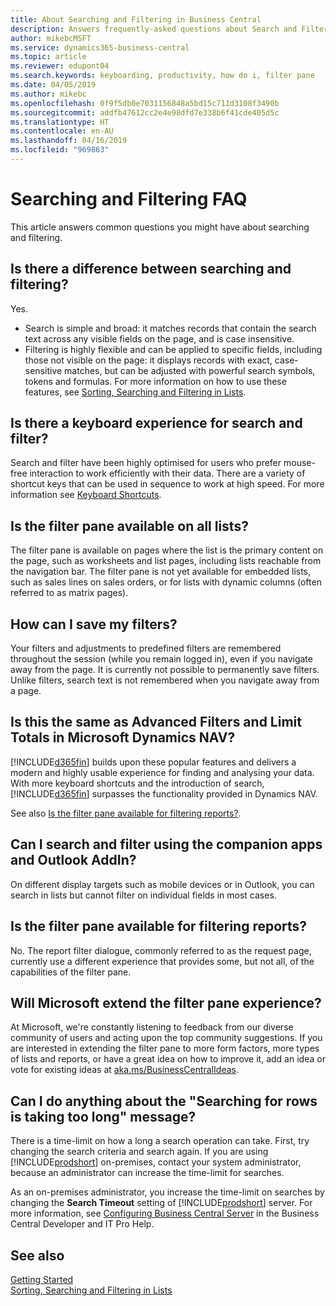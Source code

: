 ```yaml
---
title: About Searching and Filtering in Business Central
description: Answers frequently-asked questions about Search and Filter.
author: mikebcMSFT
ms.service: dynamics365-business-central
ms.topic: article
ms.reviewer: edupont04
ms.search.keywords: keyboarding, productivity, how do i, filter pane
ms.date: 04/05/2019
ms.author: mikebc
ms.openlocfilehash: 0f9f5db0e7031156848a5bd15c711d3108f3490b
ms.sourcegitcommit: addfb47612cc2e4e98dfd7e338b6f41cde405d5c
ms.translationtype: HT
ms.contentlocale: en-AU
ms.lasthandoff: 04/16/2019
ms.locfileid: "969863"
---
```

# <a name="searching-and-filtering-faq"></a>Searching and Filtering FAQ
This article answers common questions you might have about searching and filtering.

## <a name="is-there-a-difference-between-searching-and-filtering"></a>Is there a difference between searching and filtering?
Yes.
- Search is simple and broad: it matches records that contain the search text across any visible fields on the page, and is case insensitive.
- Filtering is highly flexible and can be applied to specific fields, including those not visible on the page: it displays records with exact, case-sensitive matches, but can be adjusted with powerful search symbols, tokens and formulas. For more information on how to use these features, see [Sorting, Searching and Filtering in Lists](ui-enter-criteria-filters.md).

## <a name="is-there-a-keyboard-experience-for-search-and-filter"></a>Is there a keyboard experience for search and filter?
Search and filter have been highly optimised for users who prefer mouse-free interaction to work efficiently with their data. There are a variety of shortcut keys that can be used in sequence to work at high speed. For more information see [Keyboard Shortcuts](keyboard-shortcuts.md#KeyboardFilter).

## <a name="is-the-filter-pane-available-on-all-lists"></a>Is the filter pane available on all lists?
The filter pane is available on pages where the list is the primary content on the page, such as worksheets and list pages, including lists reachable from the navigation bar. The filter pane is not yet available for embedded lists, such as sales lines on sales orders, or for lists with dynamic columns (often referred to as matrix pages).

## <a name="how-can-i-save-my-filters"></a>How can I save my filters?

Your filters and adjustments to predefined filters are remembered throughout the session (while you remain logged in), even if you navigate away from the page. It is currently not possible to permanently save filters. Unlike filters, search text is not remembered when you navigate away from a page.

## <a name="is-this-the-same-as-advanced-filters-and-limit-totals-in-microsoft-dynamics-nav"></a>Is this the same as Advanced Filters and Limit Totals in Microsoft Dynamics NAV?

[!INCLUDE[d365fin](includes/d365fin_md.md)] builds upon these popular features and delivers a modern and highly usable experience for finding and analysing your data. With more keyboard shortcuts and the introduction of search, [!INCLUDE[d365fin](includes/d365fin_md.md)] surpasses the functionality provided in Dynamics NAV.  

See also [Is the filter pane available for filtering reports?](#is-the-filter-pane-available-for-filtering-reports).  

## <a name="can-i-search-and-filter-using-the-companion-apps-and-outlook-addin"></a>Can I search and filter using the companion apps and Outlook AddIn?
On different display targets such as mobile devices or in Outlook, you can search in lists but cannot filter on individual fields in most cases.

## <a name="is-the-filter-pane-available-for-filtering-reports"></a>Is the filter pane available for filtering reports?
No. The report filter dialogue, commonly referred to as the request page, currently use a different experience that provides some, but not all, of the capabilities of the filter pane.

## <a name="will-microsoft-extend-the-filter-pane-experience"></a>Will Microsoft extend the filter pane experience?
At Microsoft, we're constantly listening to feedback from our diverse community of users and acting upon the top community suggestions. If you are interested in extending the filter pane to more form factors, more types of lists and reports, or have a great idea on how to improve it, add an idea or vote for existing ideas at [aka.ms/BusinessCentralIdeas](https://aka.ms/businesscentralideas).

## <a name="can-i-do-anything-about-the-searching-for-rows-is-taking-too-long-message"></a>Can I do anything about the "Searching for rows is taking too long" message?

There is a time-limit on how a long a search operation can take. First, try changing the search criteria and search again. If you are using [!INCLUDE[prodshort](includes/prodshort.md)] on-premises, contact your system administrator, because an administrator can increase the time-limit for searches.

As an on-premises administrator, you increase the time-limit on searches by changing the **Search Timeout** setting of [!INCLUDE[prodshort](includes/prodshort.md)] server. For more information, see [Configuring Business Central Server](https://docs.microsoft.com/en-us/dynamics365/business-central/dev-itpro/administration/configure-server-instance?#Database) in the Business Central Developer and IT Pro Help.

## <a name="see-also"></a>See also 

[Getting Started](product-get-started.md)  
[Sorting, Searching and Filtering in Lists](ui-enter-criteria-filters.md)  

